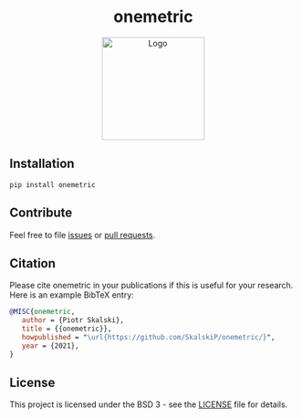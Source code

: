<h1 align="center">onemetric</h1>

<p align="center"> 
    <img width="180" src="https://onemetric-images.s3.eu-central-1.amazonaws.com/onemetric-logo.png" alt="Logo">
</p>

## Installation

```terminal
pip install onemetric
```

## Contribute

Feel free to file [issues](https://github.com/SkalskiP/onemetric/issues) or [pull requests](https://github.com/SkalskiP/onemetric/pulls). 

## Citation

Please cite onemetric in your publications if this is useful for your research. Here is an example BibTeX entry:

```BibTeX
@MISC{onemetric,
   author = {Piotr Skalski},
   title = {{onemetric}},
   howpublished = "\url{https://github.com/SkalskiP/onemetric/}",
   year = {2021},
}
```

## License

This project is licensed under the BSD 3 - see the [LICENSE][1] file for details.

[1]: ./LICENSE
